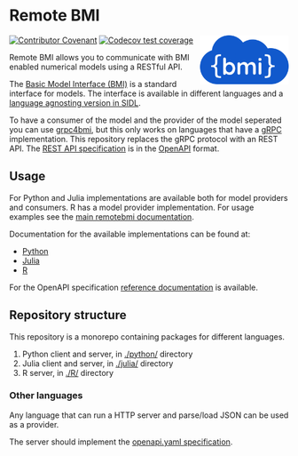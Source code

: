 # Remote BMI

<img align="right" width="160" alt="Logo" src="https://raw.githubusercontent.com/eWaterCycle/remotebmi/refs/heads/main/docs/assets/logo.png">

[![Contributor Covenant](https://img.shields.io/badge/Contributor%20Covenant-2.1-4baaaa.svg)](CODE_OF_CONDUCT.md)
[![Codecov test coverage](https://codecov.io/gh/eWaterCycle/remotebmi/graph/badge.svg)](https://app.codecov.io/gh/eWaterCycle/remotebmi)

Remote BMI allows you to communicate with BMI enabled numerical models using a RESTful API.

The [Basic Model Interface (BMI)](https://bmi.readthedocs.io/en/stable/) is a standard interface for models. 
The interface is available in different languages and a [language agnosting version in SIDL](https://github.com/csdms/bmi/blob/stable/bmi.sidl).

To have a consumer of the model and the provider of the model seperated you can use [grpc4bmi](https://grpc4bmi.readthedocs.io/), but this only works on languages that have a [gRPC](https://grpc.io/) implementation.
This repository replaces the gRPC protocol with an REST API.
The [REST API specification](openapi.yaml) is in the [OpenAPI](https://swagger.io/specification/) format.

## Usage

For Python and Julia implementations are available both for model providers and consumers.
R has a model provider implementation.
For usage examples see the [main remotebmi documentation](https://www.ewatercycle.org/remotebmi/).

Documentation for the available implementations can be found at:

- [Python](https://www.ewatercycle.org/remotebmi/python)
- [Julia](https://www.ewatercycle.org/remotebmi/julia)
- [R](https://www.ewatercycle.org/remotebmi/R)

For the OpenAPI specification [reference documentation](https://redocly.github.io/redoc/?url=https://github.com/eWaterCycle/remotebmi/raw/main/openapi.yaml) is available.

## Repository structure

This repository is a monorepo containing packages for different languages.
1. Python client and server, in [./python/](./python) directory
2. Julia client and server, in [./julia/](./julia/) directory
3. R server, in [./R/](./R/) directory

### Other languages

Any language that can run a HTTP server and parse/load JSON can be used as a provider.

The server should implement the [openapi.yaml specification](openapi.yaml).
